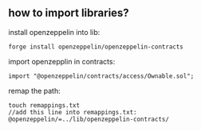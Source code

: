 ## how to import libraries?

install openzeppelin into lib:
```shell
forge install openzeppelin/openzeppelin-contracts
```

import openzepplin in contracts:
```solidity
import "@openzeppelin/contracts/access/Ownable.sol";
```

remap the path:
```shell
touch remappings.txt
//add this line into remappings.txt:
@openzeppelin/=../lib/openzeppelin-contracts/
```


